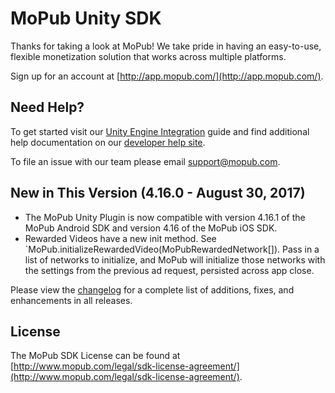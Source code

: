 # MoPub Unity SDK

Thanks for taking a look at MoPub! We take pride in having an easy-to-use, flexible monetization solution that works across multiple platforms.

Sign up for an account at [http://app.mopub.com/](http://app.mopub.com/).

## Need Help?

To get started visit our [Unity Engine Integration](https://www.mopub.com/resources/docs/unity-engine-integration/) guide and find additional help documentation on our [developer help site](http://dev.twitter.com/mopub).

To file an issue with our team please email [support@mopub.com](mailto:support@mopub.com).

## New in This Version (4.16.0 - August 30, 2017)
- The MoPub Unity Plugin is now compatible with version 4.16.1 of the MoPub Android SDK and version 4.16 of the MoPub iOS SDK.
- Rewarded Videos have a new init method. See `MoPub.initializeRewardedVideo(MoPubRewardedNetwork[]). Pass in a list of networks to initialize, and MoPub will initialize those networks with the settings from the previous ad request, persisted across app close.

Please view the [changelog](https://github.com/mopub/mopub-unity-sdk/blob/master/CHANGELOG.md) for a complete list of additions, fixes, and enhancements in all releases.

## License

The MoPub SDK License can be found at [http://www.mopub.com/legal/sdk-license-agreement/](http://www.mopub.com/legal/sdk-license-agreement/).
